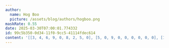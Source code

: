 ```yaml
---
author:
  name: Hog Boo
  picture: /assets/blog/authors/hogboo.png
maskRate: 0.55
date: 2025-03-30T07:00:01.774332
id: 99c5b350-0d34-11f0-9cc5-41114fdec614
content: '[[3, 4, 6, 9, 0, 8, 2, 5, 0], [5, 0, 9, 0, 0, 0, 0, 0, 0], [1, 7, 8, 2, 0, 5, 0, 0, 0], [2, 0, 3, 0, 0, 0, 6, 0, 4], [0, 9, 0, 6, 8, 1, 3, 0, 5], [0, 1, 5, 4, 0, 3, 0, 0, 0], [8, 3, 0, 5, 0, 0, 0, 9, 0], [0, 5, 0, 8, 0, 6, 0, 0, 0], [0, 6, 0, 0, 0, 0, 5, 0, 0]]'
---
```

